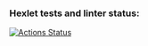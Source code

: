 ### Hexlet tests and linter status:
[![Actions Status](https://github.com/akocur/python-project-lvl2/workflows/hexlet-check/badge.svg)](https://github.com/akocur/python-project-lvl2/actions)